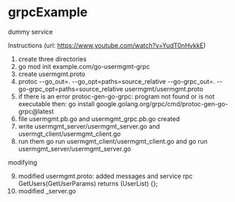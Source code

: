 # grpcExample
dummy service


Instructions (url: https://www.youtube.com/watch?v=YudT0nHvkkE)
1. create three directories
2. go mod init example.com/go-usermgmt-grpc
3. create usermgmt.proto
4. protoc --go_out=. --go_opt=paths=source_relative --go-grpc_out=. --go-grpc_opt=paths=source_relative usermgmt/usermgmt.proto
5. if there is an error protoc-gen-go-grpc: program not found or is not executable
then:  go install google.golang.org/grpc/cmd/protoc-gen-go-grpc@latest
6. file usermgmt.pb.go and usermgmt_grpc.pb.go created
7. write usermgmt_server/usermgmt_server.go and usermgt_client/usermgmt_client.go
8. run them go run usermgmt_client/usermgmt_client.go and go run usermgmt_server/usermgmt_server.go


modifying

9. modified usermgmt.proto: added messages and service rpc GetUsers(GetUserParams) returns (UserList) {};
10. modified _server.go
